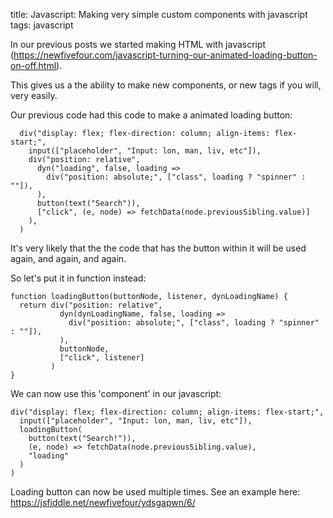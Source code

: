 title: Javascript: Making very simple custom components with javascript
tags: javascript

In our previous posts we started making HTML with javascript (https://newfivefour.com/javascript-turning-our-animated-loading-button-on-off.html).

This gives us a the ability to make new components, or new tags if you will, very easily.

Our previous code had this code to make a animated loading button: 

```
  div("display: flex; flex-direction: column; align-items: flex-start;",
    input(["placeholder", "Input: lon, man, liv, etc"]),
    div("position: relative", 
      dyn("loading", false, loading =>
        div("position: absolute;", ["class", loading ? "spinner" : ""]),
      ),
      button(text("Search")),
      ["click", (e, node) => fetchData(node.previousSibling.value)]
    ),
  )
```

It's very likely that the the code that has the button within it will be used again, and again, and again.

So let's put it in function instead:

```
function loadingButton(buttonNode, listener, dynLoadingName) {
  return div("position: relative", 
           dyn(dynLoadingName, false, loading =>
             div("position: absolute;", ["class", loading ? "spinner" : ""]),
           ),
           buttonNode,
           ["click", listener]
         )
}
```

We can now use this 'component' in our javascript:

```
div("display: flex; flex-direction: column; align-items: flex-start;",
  input(["placeholder", "Input: lon, man, liv, etc"]),
  loadingButton(
    button(text("Search!")), 
    (e, node) => fetchData(node.previousSibling.value),
    "loading"
  )
)
```

Loading button can now be used multiple times. See an example here: https://jsfiddle.net/newfivefour/ydsgapwn/6/
